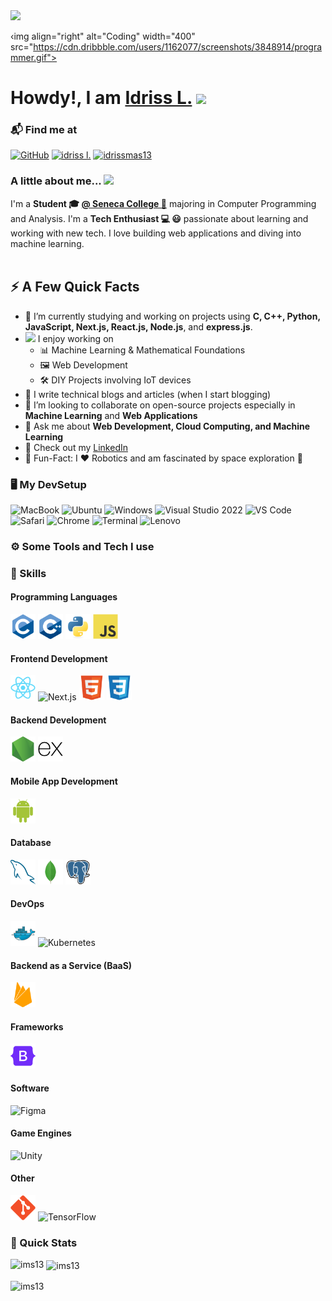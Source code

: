 <img width="30px" margin="0px" src="[https://raw.githubusercontent.com/ABSphreak/ABSphreak/master/gifs/Hi.gif](https://media3.giphy.com/media/v1.Y2lkPTc5MGI3NjExM3N5cDI5YmVlM3R6OWF6eXhiNDMycjdxeTNuZnE5cGpsc25pamVrcyZlcD12MV9pbnRlcm5hbF9naWZfYnlfaWQmY3Q9Zw/TFPdmm3rdzeZ0kP3zG/giphy.gif)">

‹img align="right" alt="Coding" width="400" src="https://cdn.dribbble.com/users/1162077/screenshots/3848914/programmer.gif">

<h1>Howdy!, I am <a href="https://github.com/YourGitHubProfile">Idriss L.</a> <img height="30px" src="https://emojis.slackmojis.com/emojis/images/1531849430/4246/blob-sunglasses.gif?1531849430"></h1>

### 📬 Find me at

<p align="left">
  <a href="https://github.com/ims13/ims13/" target="blank"><img src="https://img.shields.io/badge/-GitHub-black?style=flat-square&logo=github" alt="GitHub" height="30" /></a>
  <a href="https://linkedin.com/in/idriss-l-a0361a205" target="blank"><img src="https://raw.githubusercontent.com/rahuldkjain/github-profile-readme-generator/master/src/images/icons/Social/linked-in-alt.svg" alt="idriss l." height="30" /></a>
  <a href="https://discord.gg/idrissmas13" target="blank"><img src="https://raw.githubusercontent.com/rahuldkjain/github-profile-readme-generator/master/src/images/icons/Social/discord.svg" alt="idrissmas13" height="30" /></a>
</p>


### A little about me...  <img src="https://media.giphy.com/media/VgCDAzcKvsR6OM0uWg/giphy.gif" width="50"> 
I'm a **Student 🎓 [@ Seneca College 🍁](https://www.senecacollege.ca/)** majoring in Computer Programming and Analysis. I'm a **Tech Enthusiast 💻 😃** passionate about learning and working with new tech. I love building web applications and diving into machine learning. <br/><br/>

## ⚡️ A Few Quick Facts

- 🔭 I’m currently studying and working on projects using **C, C++, Python, JavaScript, Next.js, React.js, Node.js**, and **express.js**.
- <img src="https://media.giphy.com/media/WUlplcMpOCEmTGBtBW/giphy.gif" width="30">  I enjoy working on
  - 📊 Machine Learning & Mathematical Foundations 
  - 🖼 Web Development
  - 🛠 DIY Projects involving IoT devices
- 📝 I write technical blogs and articles (when I start blogging)
- 👯 I’m looking to collaborate on open-source projects especially in **Machine Learning** and **Web Applications**
- 💬 Ask me about **Web Development, Cloud Computing, and Machine Learning**
- 📙 Check out my [LinkedIn](https://www.linkedin.com/in/idriss-l-a0361a205/)
- 🎉 Fun-Fact: I ❤️ Robotics and am fascinated by space exploration 🚀

### 🖥️ My DevSetup

<p align="left">
  <img src="https://img.shields.io/badge/MacBook-555555.svg?&style=flat-square&logo=apple&logoColor=white" alt="MacBook" height="25"/>
  <img src="https://img.shields.io/badge/Ubuntu-555555.svg?&style=flat-square&logo=ubuntu&logoColor=E95420" alt="Ubuntu" height="25"/>
  <img src="https://img.shields.io/badge/Windows-555555.svg?&style=flat-square&logo=windows&logoColor=0078D6" alt="Windows" height="25"/>
  <img src="https://img.shields.io/badge/Visual%20Studio%202022-555555?style=flat-square&logo=visual-studio&logoColor=5C2D91" alt="Visual Studio 2022" height="25"/>
  <img src="https://img.shields.io/badge/VS%20Code-555555?style=flat-square&logo=visual-studio-code&logoColor=007ACC" alt="VS Code" height="25"/>
  <img src="https://img.shields.io/badge/Safari-555555.svg?&style=flat-square&logo=safari&logoColor=white" alt="Safari" height="25"/>
  <img src="https://img.shields.io/badge/Chrome-555555.svg?&style=flat-square&logo=google-chrome&logoColor=FABC0C" alt="Chrome" height="25"/>
  <img src="https://img.shields.io/badge/Terminal-555555.svg?&style=flat-square&logo=powershell&logoColor=white" alt="Terminal" height="25"/>
  <img src="https://img.shields.io/badge/Lenovo-555555.svg?&style=flat-square&logo=Lenovo&logoColor=E2231A" alt="Lenovo" height="25"/>
</p>


### ⚙️ Some Tools and Tech I use
### 💼 Skills

#### Programming Languages
<p align="left">
  <img src="https://raw.githubusercontent.com/devicons/devicon/master/icons/c/c-original.svg" alt="C" width="40" height="40"/>
  <img src="https://raw.githubusercontent.com/devicons/devicon/master/icons/cplusplus/cplusplus-original.svg" alt="C++" width="40" height="40"/>
  <img src="https://raw.githubusercontent.com/devicons/devicon/master/icons/python/python-original.svg" alt="Python" width="40" height="40"/>
  <img src="https://raw.githubusercontent.com/devicons/devicon/master/icons/javascript/javascript-original.svg" alt="JavaScript" width="40" height="40"/>
</p>

#### Frontend Development
<p align="left">
  <img src="https://raw.githubusercontent.com/devicons/devicon/master/icons/react/react-original.svg" alt="React" width="40" height="40"/>
  <img src="https://cdn.worldvectorlogo.com/logos/nextjs-2.svg" alt="Next.js" width="40" height="40"/>
  <img src="https://raw.githubusercontent.com/devicons/devicon/master/icons/html5/html5-original.svg" alt="HTML5" width="40" height="40"/>
  <img src="https://raw.githubusercontent.com/devicons/devicon/master/icons/css3/css3-original.svg" alt="CSS3" width="40" height="40"/>
</p>

#### Backend Development
<p align="left">
  <img src="https://raw.githubusercontent.com/devicons/devicon/master/icons/nodejs/nodejs-original.svg" alt="Node.js" width="40" height="40"/>
  <img src="https://raw.githubusercontent.com/devicons/devicon/master/icons/express/express-original.svg" alt="Express" width="40" height="40"/>
</p>

#### Mobile App Development
<p align="left">
  <img src="https://raw.githubusercontent.com/devicons/devicon/master/icons/android/android-original.svg" alt="Android" width="40" height="40"/>
</p>

#### Database
<p align="left">
  <img src="https://raw.githubusercontent.com/devicons/devicon/master/icons/mysql/mysql-original.svg" alt="MySQL" width="40" height="40"/>
  <img src="https://raw.githubusercontent.com/devicons/devicon/master/icons/mongodb/mongodb-original.svg" alt="MongoDB" width="40" height="40"/>
  <img src="https://raw.githubusercontent.com/devicons/devicon/master/icons/postgresql/postgresql-original.svg" alt="PostgreSQL" width="40" height="40"/>
</p>

#### DevOps
<p align="left">
  <img src="https://raw.githubusercontent.com/devicons/devicon/master/icons/docker/docker-original.svg" alt="Docker" width="40" height="40"/>
  <img src="https://www.vectorlogo.zone/logos/kubernetes/kubernetes-icon.svg" alt="Kubernetes" width="40" height="40"/>
</p>

#### Backend as a Service (BaaS)
<p align="left">
  <img src="https://raw.githubusercontent.com/devicons/devicon/master/icons/firebase/firebase-plain.svg" alt="Firebase" width="40" height="40"/>
</p>

#### Frameworks
<p align="left">
  <img src="https://raw.githubusercontent.com/devicons/devicon/master/icons/bootstrap/bootstrap-plain.svg" alt="Bootstrap" width="40" height="40"/>
</p>

#### Software
<p align="left">
  <img src="https://www.vectorlogo.zone/logos/figma/figma-icon.svg" alt="Figma" width="40" height="40"/>
</p>

#### Game Engines
<p align="left">
  <img src="https://www.vectorlogo.zone/logos/unity3d/unity3d-icon.svg" alt="Unity" width="40" height="40"/>
</p>

#### Other
<p align="left">
  <img src="https://raw.githubusercontent.com/devicons/devicon/master/icons/git/git-original.svg" alt="Git" width="40" height="40"/>
  <img src="https://www.vectorlogo.zone/logos/tensorflow/tensorflow-icon.svg" alt="TensorFlow" width="40" height="40"/>
</p>


### 🚀 Quick Stats

<p><img align="left" src="https://github-readme-stats.vercel.app/api/top-langs?username=ims13&show_icons=true&locale=en&layout=compact" alt="ims13" /></p>

<p>&nbsp;<img align="center" src="https://github-readme-stats.vercel.app/api?username=ims13&show_icons=true&locale=en" alt="ims13" /></p>

<p><img align="center" src="https://github-readme-streak-stats.herokuapp.com/?user=ims13&" alt="ims13" /></p>


